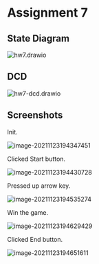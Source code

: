 # Assignment 7

## State Diagram

![hw7.drawio](https://res.niuxuewei.com/2021-11-23-103150.png)

## DCD

![hw7-dcd.drawio](https://res.niuxuewei.com/2021-11-23-120731.png)

## Screenshots

Init.

![image-20211123194347451](https://res.niuxuewei.com/2021-11-23-114350.png)

Clicked Start button.

![image-20211123194430728](https://res.niuxuewei.com/2021-11-23-114431.png)

Pressed up arrow key.

![image-20211123194535274](https://res.niuxuewei.com/2021-11-23-114537.png)

Win the game.

![image-20211123194629429](https://res.niuxuewei.com/2021-11-23-114631.png)

Clicked End button.

![image-20211123194651611](https://res.niuxuewei.com/2021-11-23-114653.png)

